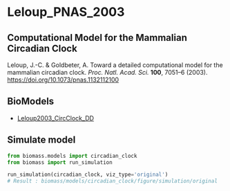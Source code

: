 # Leloup_PNAS_2003

## Computational Model for the Mammalian Circadian Clock
Leloup, J.-C. & Goldbeter, A. Toward a detailed computational model for the mammalian circadian clock. *Proc. Natl. Acad. Sci.* **100**, 7051–6 (2003). https://doi.org/10.1073/pnas.1132112100

## BioModels
- [Leloup2003_CircClock_DD](https://www.ebi.ac.uk/biomodels/BIOMD0000000073)

## Simulate model

```python
from biomass.models import circadian_clock
from biomass import run_simulation

run_simulation(circadian_clock, viz_type='original')
# Result : biomass/models/circadian_clock/figure/simulation/original
```